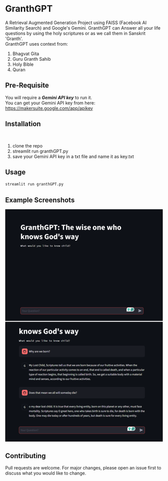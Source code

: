 # GranthGPT

A Retrieval Augmented Generation Project using FAISS (Facebook AI Similarity Search) and Google's Gemini.
GranthGPT can Answer all your life questions by using the holy scriptures or as we call them in Sanskrit 'Granth'.
<br>GranthGPT uses context from:<br>
<ol>
  <li>Bhagvat Gita</li>
  <li>Guru Granth Sahib</li>
  <li>Holy Bible</li>
  <li>Quran</li>
</ol>

## Pre-Requisite
You will require a ***Gemini API key*** to run it. <br>
You can get your Gemini API key from here: https://makersuite.google.com/app/apikey

## Installation
<br>
<ol>
  <li>clone the repo</li> 
  <li>
      streamlit run granthGPT.py
  </li>
  <li>save your Gemini API key in a txt file and name it as key.txt</li>
</ol>

## Usage

```bash
streamlit run granthGPT.py
```

## Example Screenshots

<img src='https://raw.githubusercontent.com/HorizonAks/GranthGPT/master/examples/example1.png?token=GHSAT0AAAAAACQX5BFHFHMEDZEZETVTY4Z2ZQVRWBQ'></img>
<img src='https://raw.githubusercontent.com/HorizonAks/GranthGPT/master/examples/example2.png?token=GHSAT0AAAAAACQX5BFHRYP3BTLSEF4YAAACZQVRWUQ'></img>

## Contributing

Pull requests are welcome. For major changes, please open an issue first
to discuss what you would like to change.
